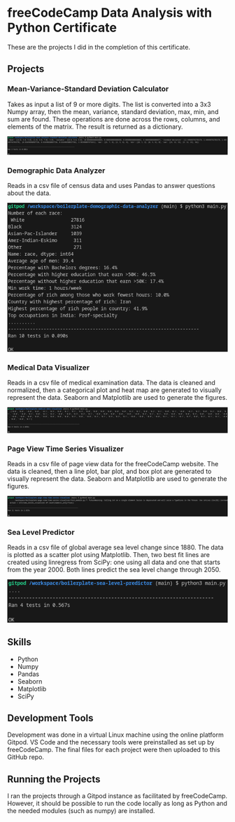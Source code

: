 # freeCodeCamp Data Analysis with Python Certificate

These are the projects I did in the completion of this certificate.

## Projects

### Mean-Variance-Standard Deviation Calculator

Takes as input a list of 9 or more digits. The list is converted into a 3x3 Numpy array, then the mean, variance, standard deviation, max, min, and sum are found. These operations are done across the rows, columns, and elements of the matrix. The result is returned as a dictionary.

![Image of Project](images/mean-var-calc.png)

### Demographic Data Analyzer

Reads in a csv file of census data and uses Pandas to answer questions about the data.

![Image of Project](images/demo-data-analyzer.png)

### Medical Data Visualizer

Reads in a csv file of medical examination data. The data is cleaned and normalized, then a categorical plot and heat map are generated to visually represent the data. Seaborn and Matplotlib are used to generate the figures.

![Image of Project](images/med-data-visualizer.png)

### Page View Time Series Visualizer

Reads in a csv file of page view data for the freeCodeCamp website. The data is cleaned, then a line plot, bar plot, and box plot are generated to visually represent the data. Seaborn and Matplotlib are used to generate the figures.

![Image of Project](images/page-view-vis.png)

### Sea Level Predictor

Reads in a csv file of global average sea level change since 1880. The data is plotted as a scatter plot using Matplotlib. Then, two best fit lines are created using linregress from SciPy: one using all data and one that starts from the year 2000. Both lines predict the sea level change through 2050.

![Image of Project](images/sea-level-predictor.png)

## Skills

- Python
- Numpy
- Pandas
- Seaborn
- Matplotlib
- SciPy

## Development Tools

Development was done in a virtual Linux machine using the online platform Gitpod. VS Code and the necessary tools were preinstalled as set up by freeCodeCamp. The final files for each project were then uploaded to this GitHub repo.

## Running the Projects

I ran the projects through a Gitpod instance as facilitated by freeCodeCamp. However, it should be possible to run the code locally as long as Python and the needed modules (such as numpy) are installed.
